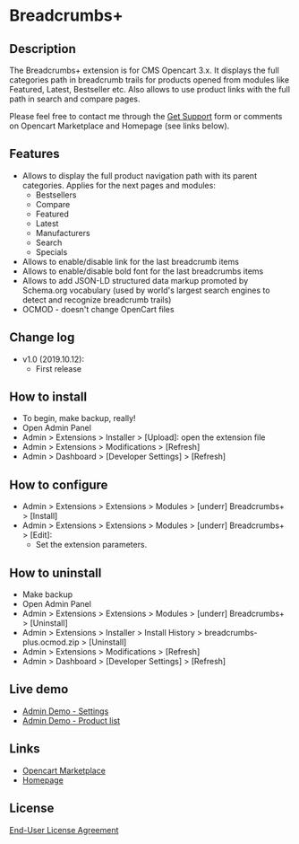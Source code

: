 # Breadcrumbs+

## Description
The Breadcrumbs+ extension is for CMS Opencart 3.x. It displays the full categories path in breadcrumb trails for products opened from modules like Featured, Latest, Bestseller etc. Also allows to use product links with the full path in search and compare pages.

Please feel free to contact me through the <a href="https://www.opencart.com/index.php?route=support/seller&amp;35022" target="_blank">Get Support</a> form or comments on Opencart Marketplace and Homepage (see links below).

## Features
* Allows to display the full product navigation path with its parent categories. Applies for the next pages and modules:
  * Bestsellers
  * Compare
  * Featured
  * Latest
  * Manufacturers
  * Search
  * Specials
* Allows to enable/disable link for the last breadcrumb items
* Allows to enable/disable bold font for the last breadcrumbs items
* Allows to add JSON-LD structured data markup promoted by Schema.org vocabulary (used by world's largest search engines to detect and recognize breadcrumb trails)
* OCMOD - doesn't change OpenCart files

## Change log
* v1.0 (2019.10.12):
  * First release

## How to install
* To begin, make backup, really!
* Open Admin Panel
* Admin > Extensions > Installer > [Upload]: open the extension file
* Admin > Extensions > Modifications > [Refresh]
* Admin > Dashboard > [Developer Settings] > [Refresh]

## How to configure
* Admin > Extensions > Extensions > Modules > [underr] Breadcrumbs+ > [Install]
* Admin > Extensions > Extensions > Modules > [underr] Breadcrumbs+ > [Edit]:
  * Set the extension parameters.

## How to uninstall
* Make backup
* Open Admin Panel
* Admin > Extensions > Extensions > Modules > [underr] Breadcrumbs+ > [Uninstall]
* Admin > Extensions > Installer > Install History > breadcrumbs-plus.ocmod.zip > [Uninstall]
* Admin > Extensions > Modifications > [Refresh]
* Admin > Dashboard > [Developer Settings] > [Refresh]

## Live demo
* [Admin Demo - Settings](http://ocmod.freevar.com/oc3020/a/admin/index.php?route=extension/module/breadcrumbs)
* [Admin Demo - Product list](http://ocmod.freevar.com/oc3020/a/admin/index.php?route=catalog/product)

## Links
* [Opencart Marketplace](https://www.opencart.com/index.php?route=marketplace/extension/info&extension_id=35022)
* [Homepage](https://underr.space/en/notes/projects/project-008.html)

## License
[End-User License Agreement](https://raw.githubusercontent.com/underr-ua/ocmod3-breadcrumbs-plus/master/EULA.txt)
